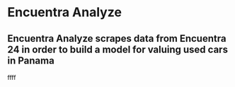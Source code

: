 # Encuentra Analyze
## Encuentra Analyze scrapes data from Encuentra 24 in order to build a model for valuing used cars in Panama
ffff

